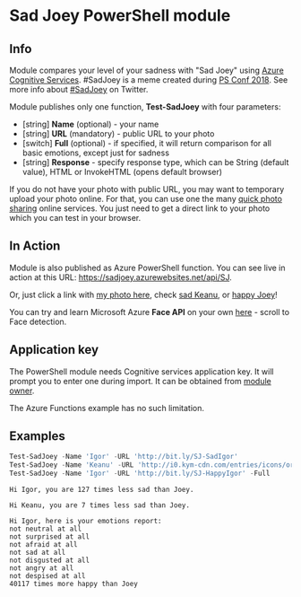 # Sad Joey PowerShell module

## Info

Module compares your level of your sadness with "Sad Joey" using [Azure Cognitive Services](https://azure.microsoft.com/en-us/services/cognitive-services/). #SadJoey is a meme created during [PS Conf 2018](http://www.psconf.eu/). See more info about [#SadJoey](https://twitter.com/hashtag/SadJoey) on Twitter.

Module publishes only one function, **Test-SadJoey** with four parameters:
- [string] **Name** (optional) - your name
- [string] **URL** (mandatory) - public URL to your photo
- [switch] **Full** (optional) - if specified, it will return comparison for all basic emotions, except just for sadness
- [string] **Response** - specify response type, which can be String (default value), HTML or InvokeHTML (opens default browser)

If you do not have your photo with public URL, you may want to temporary upload your photo online.
For that, you can use one the many [quick photo sharing](https://www.bing.com/search?q=quick+image+sharing) online services. You just need to get a direct link to your photo which you can test in your browser.

## In Action

Module is also published as Azure PowerShell function. You can see live in action at this URL: https://sadjoey.azurewebsites.net/api/SJ.

Or, just click a link with [my photo here](https://sadjoey.azurewebsites.net/api/SJ?Name=Igor&Full=1&URL=https://github.com/iricigor/SadJoey/raw/master/img/HappyIgor.jpg), check [sad Keanu](https://sadjoey.azurewebsites.net/api/SJ?Name=Keanu&URL=http%3A%2F%2Fi0.kym-cdn.com%2Fentries%2Ficons%2Foriginal%2F000%2F002%2F862%2FSadKeanu.jpg), or [happy Joey](https://sadjoey.azurewebsites.net/api/SJ?Name=Happy+Joey&URL=https%3A%2F%2Fgithub.com%2Firicigor%2FSadJoey%2Fraw%2Fmaster%2Fimg%2FHappyJoey.jpg)!

You can try and learn Microsoft Azure **Face API** on your own [here](https://azure.microsoft.com/en-us/services/cognitive-services/face/) - scroll to Face detection.

## Application key

The PowerShell module needs Cognitive services application key. It will prompt you to enter one during import. It can be obtained from [module owner](mailto:iricigor@gmail.com?Subject=TestSadJoeyAppKey).

The Azure Functions example has no such limitation.

## Examples

```PowerShell
Test-SadJoey -Name 'Igor' -URL 'http://bit.ly/SJ-SadIgor'
Test-SadJoey -Name 'Keanu' -URL 'http://i0.kym-cdn.com/entries/icons/original/000/002/862/SadKeanu.jpg'
Test-SadJoey -Name 'Igor' -URL 'http://bit.ly/SJ-HappyIgor' -Full
```

```
Hi Igor, you are 127 times less sad than Joey.

Hi Keanu, you are 7 times less sad than Joey.

Hi Igor, here is your emotions report:
not neutral at all
not surprised at all
not afraid at all
not sad at all
not disgusted at all
not angry at all
not despised at all
40117 times more happy than Joey
```
